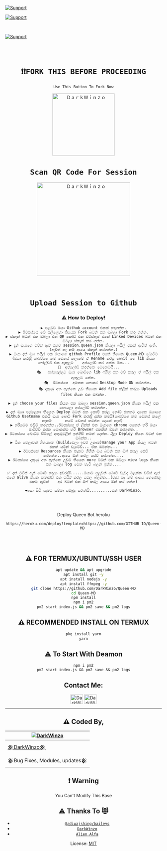 <p align="left">
  <a href="https://github.com/DarkWinzo"><img title="Support" src="https://img.shields.io/badge/maintained-yes-cyan.svg?style=for-the-badge&logo=xcode" /></a>
</p>
<p align="left">
  <a href="https://github.com/DarkWinzo"><img title="Support" src="https://img.shields.io/badge/current%20Status-Updates%20Are%20coming%20soon!-orange.svg?style=for-the-badge&logo=xcode" /></a>
</p>
<br>
<p align="left">
  <a href="https://github.com/DarkWinzo"><img title="Support" src="https://img.shields.io/badge/Can%20use?-Yes%20you%20Can%20Deploy%20Queen%MD-green.svg?style=for-the-badge&logo=xcode" /></a>
</p>

<br><br>
<div align="center">
  
# `❗❗FORK THIS BEFORE PROCEEDING`
 
 `Use This Button To Fork Now`
  
  <a href="https://github.com/DarkWinzo/Queen-MD/fork"><img title="ＤａｒｋＷｉｎｚｏ" src="https://github.com/DarkWinzo/Queen-MD/blob/main/Media/Image/Deploy.png?raw=false" width="200"></a>
<br>
# `Scan QR Code For Session`
 
<a href="https://queenmd-qr.darkwinzo.repl.co/"><img title="ＤａｒｋＷｉｎｚｏ" src="https://repl.it/badge/github/quiec/whatsasena" width="300"></a>
  <br><br><br>
# `Upload Session to Github`

  ### ⚠️ How to Deploy! 
  
```
▶️ පළමුව ඔයා Github account එකක් හදාගන්න.
▶️ ඊටපස්සෙ මේ පල්ලෙහා තියෙන Fork බටන් එක ඔබලා Fork කර ගන්න.
▶️ ස්කෑන් බටන් එක ඔබලා එන QR කෝඩ් එක වට්ස්ඇප් එකේ Linked Devices බටන් එක ඔබලා ස්කෑන් කර ගන්න.
▶️ දැන් ඔයාගෙ වට්ස් ඇප් එකට session.queen.json කියලා ෆයිල් එකක් ඇවිත් ඇති.(ඇවිත් නෑ නම් ආයෙ ස්කෑන් කරගන්න.)
▶️ ඔයා දැන් ඔය ෆයිල් එක ඔයාගෙ github Profile එකේ තියෙන Queen-MD බොට්ට (ඔයා කරද්දි බොට්ගෙ නම වෙනස් කලානම් ඒ Rename කරපු බොට්) ගෙ lib කියන ෆෝල්ඩර් එක ඇතුලට    අප්ලෝඩ් කර ගන්න ඕන...
     🧩️  අප්ලෝඩ් කරන්නෙ මෙහෙමයි...
             🎭️   ඉස්සෙල්ලම ඔයා බොට්ගෙ lib ෆයිල් එක ටච් කරල ඒ ෆයිල් එක ඇතුලට යන්න.
             🎭️  ඊටපස්සෙ  අමතක නොකර Desktop Mode ON කරගන්න.
             🎭️ දකුණු අත පැත්තෙ උඩ තියෙන Add file ක්ලික් කරලා Uploads files කියන එක ඔබන්න.
                                      
▶️ දැන් choose your files කියන එක ඔබලා session.queen.json කියන ෆයිල් එක හොයලා අප්ලෝඩ් කරගන්න.
▶️ දැන් ඔයා පල්ලෙහා තියෙන Deploy බටන් එක කොපි කරල නෝට් එකකට දාගෙන ඔයාගෙ Github Usetname එකයි ඔයා බොට් Fork කරද්දි දුන්න නමයි(බොට්ගෙ නම වෙනස් කලේ නෑනම්      නමේ වෙනස් කරන්න දෙයක් නෑහ්) 
▶️ හරියටම එඩිට් කරගන්න..ඊටපස්සෙ ඒ ලින්ක් එක ඔයාගෙ chrome එකෙන් හරි ඔයා පාවිච්චි කරන මොකක්ම හරි Browser එකකින් ඕපන් කරගන්න..
▶️ ඊටපස්සෙ බොට්ට සිම්පල් අකුරුවලින් ඉන්ගීසි නමක් දෙන්න..දීලා Deploy කියන බටන් එක ඔබන්න..
▶️ ටික වෙලාවක් ගිහයහම (Buildවෙලා ඉවර උනාම)manage your App කියල බටන් එකක් යටින් වැටේවි... ඒක ඔබන්න...
▶️ ඊටපස්සේ Resources කියන තැනට ගිහින් ඔය බටන් එක ඕෆ් කරල සේව් කරගන්න..ආයෙ ඕන් කරල සේව් කරගන්න....
▶️ ඊටපස්සෙ දකුණු අත පැත්තෙ උඩම තියෙන more බටන් එක ඔබලා view logs කියන එක ඔබලා log වෙන හැටි බලන් ඉන්න....
           
✅️ දැන් වට්ස් ඇප් බොට් හදලා ඉවරායි......ඔයාට පුලුවන් බොට් වැඩද බලන්න වට්ස් ඇප් එකේ alive කියන කමාන්ඩ් එක ටයිප් කරල යවල බලන්න..(වැඩ නෑ නම් ආයෙ හෙරෝකු එකට ඇවිත්    අර බටන් එක ඕෆ් කරල ආයෙ ඕන් කර ගන්න)

❤️අසා සිටි සැමට සම්මා සම්බුදු සරණයි..........මන් DarkWinzo.

``` 
  
  <br><br>

<!---->


Deploy Queen Bot heroku  <br>

  ```
  https://heroku.com/deploy?template=https://github.com/GITHUB ID/Queen-MD 
  ```
  
  <br> <br>
  
  ## ⚠️ FOR TERMUX/UBUNTU/SSH USER

```bash
apt update && apt upgrade
apt install git -y
apt install nodejs -y
apt install ffmpeg -y
git clone https://github.com/DarkWinzo/Queen-MD
cd Queen-MD
npm install
npm i pm2
pm2 start index.js && pm2 save && pm2 logs
```

## ⚠️ RECOMMENDED INSTALL ON TERMUX

```bash
pkg install yarn
yarn
```

## ⚠️ To Start With Deamon
```
npm i pm2
pm2 start index.js && pm2 save && pm2 logs
```
<h2 align="center">Contact Me:</h2>
<p align="center">
<a href="Wa.me/94775200935" target="blank"><img align="center" src="https://cdn.jsdelivr.net/npm/simple-icons@3.0.1/icons/whatsapp.svg" alt="DarkWinzo" height="30" width="40" /></a>
<a href="https://t.me/DarkWinzo" target="blank"><img align="center" src="https://cdn.jsdelivr.net/npm/simple-icons@3.0.1/icons/telegram.svg" alt="DarkWinzo" height="30" width="40" /></a>
</p>

---
  
## ⚠️ Coded By,
  <div align="center">
  
| [![DarkWinzo](https://github.com/DarkWinzo.png?size=200)](https://github.com/DarkWinzo) |
|----|
| [𒆜DarkWinzo𒆜](https://github.com/AI-VIKI) |
|  𒆜Bug Fixes, Modules, updates𒆜 |
  
  </div>

## ❗ Warning
You Can't Modify This Base


## ⚠️ Thanks To 😻
* [`@adiwajshing/baileys`](https://github.com/adiwajshing/baileys)
* [`DarkWinzo`](https://github.com/DarkWinzo)
* [`Alien Alfa`](https://github.com/Alien-Alfa)
  
License: [MIT](https://en.wikipedia.org/wiki/MIT_License)


